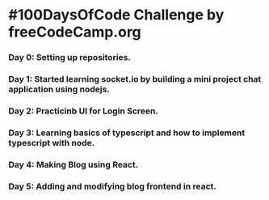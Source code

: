 # #100DaysOfCode Challenge by freeCodeCamp.org


### Day 0: Setting up repositories.
### Day 1: Started learning socket.io by building a mini project chat application using nodejs.
### Day 2: Practicinb UI for Login Screen.
### Day 3: Learning basics of typescript and how to implement typescript with node.
### Day 4: Making Blog using React.
### Day 5: Adding and modifying blog frontend in react.